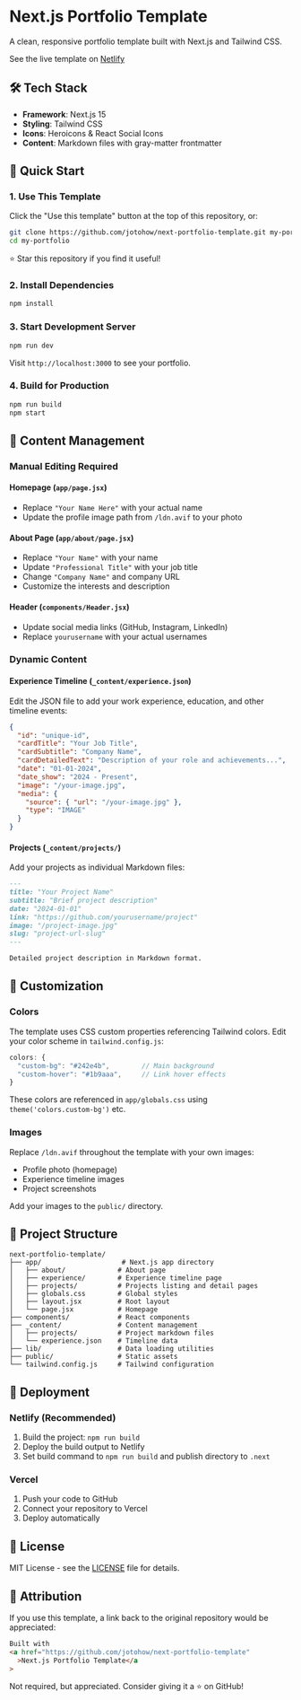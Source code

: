 # Next.js Portfolio Template

A clean, responsive portfolio template built with Next.js and Tailwind CSS.

See the live template on [Netlify](https://nextjs-portfolio-template.netlify.app/)

## 🛠️ Tech Stack

- **Framework**: Next.js 15
- **Styling**: Tailwind CSS
- **Icons**: Heroicons & React Social Icons
- **Content**: Markdown files with gray-matter frontmatter

## 🚀 Quick Start

### 1. Use This Template

Click the "Use this template" button at the top of this repository, or:

```bash
git clone https://github.com/jotohow/next-portfolio-template.git my-portfolio
cd my-portfolio
```

⭐ Star this repository if you find it useful!

### 2. Install Dependencies

```bash
npm install
```

### 3. Start Development Server

```bash
npm run dev
```

Visit `http://localhost:3000` to see your portfolio.

### 4. Build for Production

```bash
npm run build
npm start
```

## 📝 Content Management

### Manual Editing Required

#### Homepage (`app/page.jsx`)

- Replace `"Your Name Here"` with your actual name
- Update the profile image path from `/ldn.avif` to your photo

#### About Page (`app/about/page.jsx`)

- Replace `"Your Name"` with your name
- Update `"Professional Title"` with your job title
- Change `"Company Name"` and company URL
- Customize the interests and description

#### Header (`components/Header.jsx`)

- Update social media links (GitHub, Instagram, LinkedIn)
- Replace `yourusername` with your actual usernames

### Dynamic Content

#### Experience Timeline (`_content/experience.json`)

Edit the JSON file to add your work experience, education, and other timeline events:

```json
{
  "id": "unique-id",
  "cardTitle": "Your Job Title",
  "cardSubtitle": "Company Name",
  "cardDetailedText": "Description of your role and achievements...",
  "date": "01-01-2024",
  "date_show": "2024 - Present",
  "image": "/your-image.jpg",
  "media": {
    "source": { "url": "/your-image.jpg" },
    "type": "IMAGE"
  }
}
```

#### Projects (`_content/projects/`)

Add your projects as individual Markdown files:

```markdown
---
title: "Your Project Name"
subtitle: "Brief project description"
date: "2024-01-01"
link: "https://github.com/yourusername/project"
image: "/project-image.jpg"
slug: "project-url-slug"
---

Detailed project description in Markdown format.
```

## 🎨 Customization

### Colors

The template uses CSS custom properties referencing Tailwind colors. Edit your color scheme in `tailwind.config.js`:

```javascript
colors: {
  "custom-bg": "#242e4b",        // Main background
  "custom-hover": "#1b9aaa",     // Link hover effects
}
```

These colors are referenced in `app/globals.css` using `theme('colors.custom-bg')` etc.

### Images

Replace `/ldn.avif` throughout the template with your own images:

- Profile photo (homepage)
- Experience timeline images
- Project screenshots

Add your images to the `public/` directory.

## 📁 Project Structure

```
next-portfolio-template/
├── app/                    # Next.js app directory
│   ├── about/             # About page
│   ├── experience/        # Experience timeline page
│   ├── projects/          # Projects listing and detail pages
│   ├── globals.css        # Global styles
│   ├── layout.jsx         # Root layout
│   └── page.jsx           # Homepage
├── components/            # React components
├── _content/              # Content management
│   ├── projects/          # Project markdown files
│   └── experience.json    # Timeline data
├── lib/                   # Data loading utilities
├── public/                # Static assets
└── tailwind.config.js     # Tailwind configuration
```

## 🚀 Deployment

### Netlify (Recommended)

1. Build the project: `npm run build`
2. Deploy the build output to Netlify
3. Set build command to `npm run build` and publish directory to `.next`

### Vercel

1. Push your code to GitHub
2. Connect your repository to Vercel
3. Deploy automatically

## 📄 License

MIT License - see the [LICENSE](LICENSE) file for details.

## 🙏 Attribution

If you use this template, a link back to the original repository would be appreciated:

```html
Built with
<a href="https://github.com/jotohow/next-portfolio-template"
  >Next.js Portfolio Template</a
>
```

Not required, but appreciated. Consider giving it a ⭐ on GitHub!
